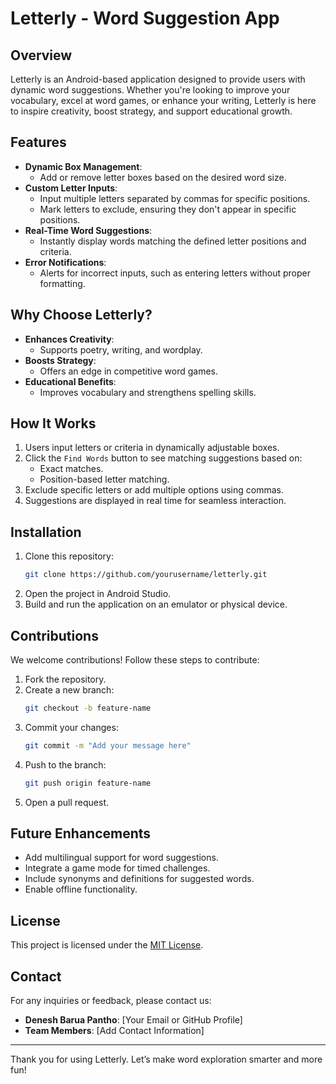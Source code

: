 # Letterly - Word Suggestion App

## Overview
Letterly is an Android-based application designed to provide users with dynamic word suggestions. Whether you're looking to improve your vocabulary, excel at word games, or enhance your writing, Letterly is here to inspire creativity, boost strategy, and support educational growth.

## Features
- **Dynamic Box Management**:
  - Add or remove letter boxes based on the desired word size.
- **Custom Letter Inputs**:
  - Input multiple letters separated by commas for specific positions.
  - Mark letters to exclude, ensuring they don't appear in specific positions.
- **Real-Time Word Suggestions**:
  - Instantly display words matching the defined letter positions and criteria.
- **Error Notifications**:
  - Alerts for incorrect inputs, such as entering letters without proper formatting.

## Why Choose Letterly?
- **Enhances Creativity**:
  - Supports poetry, writing, and wordplay.
- **Boosts Strategy**:
  - Offers an edge in competitive word games.
- **Educational Benefits**:
  - Improves vocabulary and strengthens spelling skills.

## How It Works
1. Users input letters or criteria in dynamically adjustable boxes.
2. Click the `Find Words` button to see matching suggestions based on:
   - Exact matches.
   - Position-based letter matching.
3. Exclude specific letters or add multiple options using commas.
4. Suggestions are displayed in real time for seamless interaction.

## Installation
1. Clone this repository:
   ```bash
   git clone https://github.com/yourusername/letterly.git
   ```
2. Open the project in Android Studio.
3. Build and run the application on an emulator or physical device.

## Contributions
We welcome contributions! Follow these steps to contribute:
1. Fork the repository.
2. Create a new branch:
   ```bash
   git checkout -b feature-name
   ```
3. Commit your changes:
   ```bash
   git commit -m "Add your message here"
   ```
4. Push to the branch:
   ```bash
   git push origin feature-name
   ```
5. Open a pull request.

## Future Enhancements
- Add multilingual support for word suggestions.
- Integrate a game mode for timed challenges.
- Include synonyms and definitions for suggested words.
- Enable offline functionality.

## License
This project is licensed under the [MIT License](LICENSE).

## Contact
For any inquiries or feedback, please contact us:
- **Denesh Barua Pantho**: [Your Email or GitHub Profile]
- **Team Members**: [Add Contact Information]

---
Thank you for using Letterly. Let’s make word exploration smarter and more fun!
